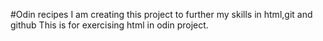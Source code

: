 #Odin recipes
I am creating this project to further my skills in html,git and github
This is for exercising html in odin project.